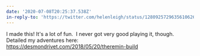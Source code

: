 ```yaml
---
date: '2020-07-08T20:25:37.538Z'
in-reply-to: 'https://twitter.com/helenleigh/status/1280925729635610626?s=20'
---
```


I made this! It's a lot of fun. &nbsp;I never got very good playing it, though.    Detailed my adventures here:    https://desmondrivet.com/2018/05/20/theremin-build

